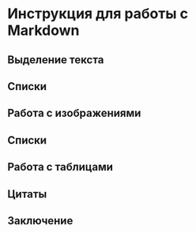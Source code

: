 # Инструкция для работы с Markdown

## Выделение текста

##  Списки

## Работа с изображениями

## Списки

## Работа с таблицами

## Цитаты

## Заключение